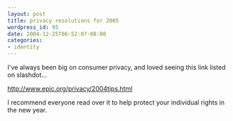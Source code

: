 ```yaml
---
layout: post
title: privacy resolutions for 2005
wordpress_id: 95
date: 2004-12-25T06:52:07-08:00
categories:
- identity
---
```

I've always been big on consumer privacy, and loved seeing this link listed on slashdot...

<http://www.epic.org/privacy/2004tips.html>

I recommend everyone read over it to help protect your individual rights in the new year.
